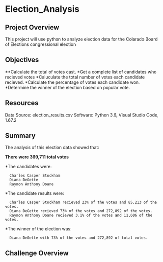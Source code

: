 # Election_Analysis

## Project Overview 
This project will use python to analyze election data for the Colarado Board of Elections congressional election

## Objectives 

**Calculate the total of votes cast.
*Get a complete list of candidates who recieved votes
*Caluculate the total number of votes each candidate recieved. 
*Calculate the percentage of votes each candidate won.
*Determine the winner of the election based on popular vote.

## Resources
Data Source: election_results.csv
Software: Python 3.6, Visual Studio Code, 1.67.2

## Summary 
The analysis of this election data showed that: 

**There were 369,711 total votes**

*The candidates were: 

      Charles Casper Stockham
      Diana DeGette
      Raymon Anthony Doane
*The candidate results were:

      Charles Casper Stockham recieved 23% of the votes and 85,213 of the votes.
      Diana DeGette recieved 73% of the votes and 272,892 of the votes. 
      Raymon Anthony Doane recieved 3.1% of the votes and 11,606 of the votes. 
*The winner of the election was: 

      Diana DeGette with 73% of the votes and 272,892 of total votes. 

## Challenge Overview 
